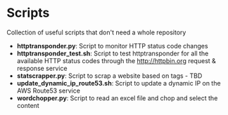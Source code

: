 # Scripts
Collection of useful scripts that don't need a whole repository

* **httptransponder.py**: Script to monitor HTTP status code changes
* **httptransponder_test.sh**: Script to test httptransponder for all the available HTTP status codes through the http://httpbin.org request & response service
* **statscrapper.py**: Script to scrap a website based on tags - TBD
* **update_dynamic_ip_route53.sh**: Script to update a dynamic IP on the AWS Route53 service
* **wordchopper.py**: Script to read an excel file and chop and select the content
 
